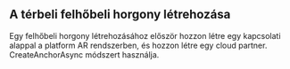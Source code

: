 ## <a name="creating-a-cloud-spatial-anchor"></a>A térbeli felhőbeli horgony létrehozása

Egy felhőbeli horgony létrehozásához először hozzon létre egy kapcsolati alappal a platform AR rendszerben, és hozzon létre egy cloud partner. CreateAnchorAsync módszert használja.
